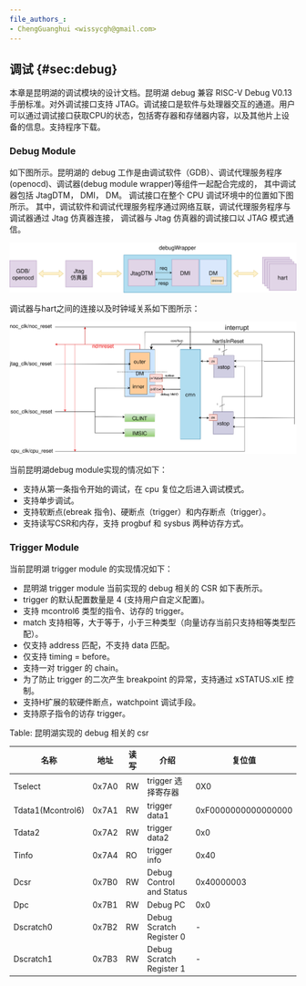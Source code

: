 ```yaml
---
file_authors_:
- ChengGuanghui <wissycgh@gmail.com> 
---
```


## 调试 {#sec:debug}

本章是昆明湖的调试模块的设计文档。昆明湖 debug 兼容 RISC-V Debug V0.13 手册标准。对外调试接口支持 JTAG。调试接口是软件与处理器交互的通道。用户可以通过调试接口获取CPU的状态，包括寄存器和存储器内容，以及其他片上设备的信息。支持程序下载。

### Debug Module
如下图所示。昆明湖的 debug 工作是由调试软件（GDB）、调试代理服务程序(openocd)、调试器(debug module wrapper)等组件一起配合完成的，
其中调试器包括 JtagDTM， DMI， DM。
调试接口在整个 CPU 调试环境中的位置如下图所示。
其中，调试软件和调试代理服务程序通过网络互联，调试代理服务程序与调试器通过 Jtag 仿真器连接，
调试器与 Jtag 仿真器的调试接口以 JTAG 模式通信。

![debug module](figs/debugmodule.svg "debug module")

调试器与hart之间的连接以及时钟域关系如下图所示：

![debug2harts](figs/debug2harts.svg "debug2harts")

当前昆明湖debug module实现的情况如下：

* 支持从第一条指令开始的调试，在 cpu 复位之后进入调试模式。
* 支持单步调试。
* 支持软断点(ebreak 指令)、硬断点（trigger）和内存断点（trigger）。
* 支持读写CSR和内存，支持 progbuf 和 sysbus 两种访存方式。

### Trigger Module
当前昆明湖 trigger module 的实现情况如下：

* 昆明湖 trigger module 当前实现的 debug 相关的 CSR 如下表所示。 
* trigger 的默认配置数量是 4 (支持用户自定义配置)。
* 支持 mcontrol6 类型的指令、访存的 trigger。
* match 支持相等，大于等于，小于三种类型（向量访存当前只支持相等类型匹配）。
* 仅支持 address 匹配，不支持 data 匹配。
* 仅支持 timing = before。
* 支持一对 trigger 的 chain。
* 为了防止 trigger 的二次产生 breakpoint 的异常，支持通过 xSTATUS.xIE 控制。
* 支持H扩展的软硬件断点，watchpoint 调试手段。
* 支持原子指令的访存 trigger。


Table: 昆明湖实现的 debug 相关的 csr

| 名称   | 地址   | 读写  | 介绍                       | 复位值 | 
|-------------|--------|-----|---------------|--------------|
| Tselect            | 0x7A0   | RW  | trigger 选择寄存器          | 0X0 |
| Tdata1(Mcontrol6)  | 0x7A1   | RW  | trigger data1             | 0xF0000000000000000 |
| Tdata2             | 0x7A2   | RW  | trigger data2             | 0x0 |
| Tinfo              | 0x7A4   | RO  | trigger info              | 0x40 |
| Dcsr               | 0x7B0   | RW  | Debug Control and Status  | 0x40000003 |
| Dpc                | 0x7B1   | RW  | Debug PC                  | 0x0 |
| Dscratch0          | 0x7B2   | RW  | Debug Scratch Register 0  | - |
| Dscratch1          | 0x7B3   | RW  | Debug Scratch Register 1  | - |

